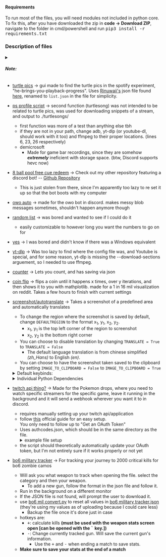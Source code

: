 #### Requirements
To run most of the files, you will need modules not included in python core. To fix this, after you have downloaded the zip in **code -> Download ZIP**, navigate to the folder in cmd/powershell and run <kbd>pip3 install -r requirements.txt</kbd>
### Description of files
<details><summary><h5>Note:</h4></summary>
Scripts for ps99 have been moved <a href="https://github.com/Flyingbacen/PS99-scripts">here</a> due to how many I have made over time.
</details>

- [turtle pics](./find%20turtle%20pics.py) -> gui made to find the turtle pics in the spotify experiment, "he-brings-you-playback-progress". Uses [Rinuwaii's](https://github.com/rinuwaii) json file found [here](https://github.com/rinuwaii/he-brings-you-playback-progress/blob/main/heBringsYouPlaybackProgress.json), renamed to `list.json` in the file for simplicity.

- [ps profile script](./powershell%20profile%20scripts.ps1) -> second function (turtlesong) was not intended to be related to turtle pics, was used for downloading snippets of a stream, and output to ./turtlesongs/
    - first function was more of a test than anything else tbh
    - if they are not in your path, change adb, yt-dlp (or youtube-dl, should work with it too) and ffmpeg to their proper locations. (lines 6, 23, 26 respectively)
    - demicrosoft
        - Made for game bar recordings, since they are somehow __*extremely*__ ineficient with storage space. (btw, Discord supports hevc now)

- [8 ball pool free cue redeem](./8ballpoolredeem.py) -> Check out my other repository featuring a discord bot! -- [Github Repository](https://github.com/Flyingbacen/Discord-rawrbot)
    - This is just stolen from there, since I'm apparently too lazy to re set it up so that the bot boots with my computer

- [owo auto](./owo%20auto.py) -> made for the owo bot in discord. makes messy blob messages sometimes, shouldn't happen anymore though

- [random list](./radom%20list%201-10.py) -> was bored and wanted to see if I could do it
    - easily customizable to however long you want the numbers to go on for

- [yes](./yes.py) -> I was bored and didn't know if there was a Windows equivalent

- [yt-dlp](./yt-dlp.sh) -> Was too lazy to find where the config file was, and Youtube is special, and for some reason, yt-dlp is missing the --download-sections arguement, so I needed to use ffmpeg.

- [counter](./counter.py) -> Lets you count, and has saving via json

- [coin flip](./coinflip.py) -> flips a coin until it happens x times, over y iterations, and then shows it to you with mathplotlib. made for a 1 in 16 mil visualization on reddit. Takes a few hours to finish with current settings

- [screenshot/autotranslate](./screenshot.py) -> Takes a screenshot of a predefined area and automatically translates
    - To change the region where the screenshot is saved by default, change `DEFAULTREGION` to the format x<sub>1</sub>, y<sub>1</sub>, x<sub>2</sub>, y<sub>2</sub>.
        - x<sub>1</sub>, y<sub>1</sub> is the top left corner of the region to screenshot
        - x<sub>2</sub>, y<sub>2</sub> is the bottom right corner
    - You can choose to disable translation by changing `TRANSLATE = True` to `TRANSLATE = False`
        - The default language translation is from chinese simplified _(zh\_Hans)_ to English _(en)_.
    - You can choose to have the screenshot taken saved to the clipboard by setting `IMAGE_TO_CLIPBOARD = False` to `IMAGE_TO_CLIPBOARD = True`
    <details><summary>Default keybinds:</summary>
        <ul>
            <li><kbd>s</kbd>: take a screenshot and/or translate</li>
            <li><kbd>d</kbd>: clear terminal output</li>
            <li><kbd><kbd>shift</kbd>+<kbd>[</kbd></kbd>: Change the region</li>
            <ul>
                <li>after activating this keybind, press enter on the top right region, and then enter on the bottom right region. The enter key shouldn't activate anything on the program itself.</li>
            </ul>
            <li><kbd><kbd>shift</kbd>+<kbd>r</kbd></kbd>: Change the region back to <code>DEFAULTREGION</code></li>
        </ul>
    </details>

    <details><summary>Individual Python Dependencies</summary>
        <kbd>pip3 install pyautogui pywin32 numpy translate keyboard Pillow</kbd>
    </details>

- [twitch api thing?](./twitchapi.py) -> Made for the Pokemon drops, where you need to watch specific streamers for the specific game, leave it running in the background and it will send a webhook wherever you want it to in discord.
    - requires manually setting up your twitch api/application
    - follow [this](https://dev.twitch.tv/docs/api/get-started/) official guide for an easy setup.<br>You only need to follow up to "Get an OAuth Token"
    - Uses authcodes.json, which should be in the same directory as the file.
        <details><summary>example file setup</summary>
        <pre><code>
        {
            "client_id": "client_id",
            "secret": "client_secret",
            "Authorization": "oauth_token"
        }
        </code></pre>
        </details>
    - the script should theoretically automatically update your OAuth token, but I'm not entirely sure if it works properly or not yet

- [bo6 military tracker](./bo6%20military%20tracker.py) -> For tracking your journey to 2000 critical kills for bo6 zombie camos
    - Will ask you what weapon to track when opening the file. select the category and then your weapon.
        - To add a new gun, follow the format in the json file and follow it.
    - Run in the background on a different monitor
    - If the JSON file is not found, will prompt the user to download it.
    - use [bo6 mil convert.py](./bo6%20mil%20convert.py) to reset all values in [bo6 military tracker.json](./bo6%20military%20tracker%20info.json) (they're using my values as of uploading because I could care less)
        - Backup the file once it's done just in case
    - hotkeys are:
        - <kbd>+</kbd>: calculate kills **(must be used with the weapon stats screen open [can be opened with the <kbd>`</kbd> key.])**
        - <kbd>-</kbd>: Change currently tracked gun. Will save the current gun's information.
            - Use the <kbd>+</kbd> and <kbd>-</kbd> when ending a match to save stats.
    - **Make sure to save your stats at the end of a match**